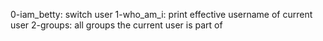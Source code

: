 0-iam_betty: switch user 
1-who_am_i: print effective username of current user
2-groups: all groups the current user is part of